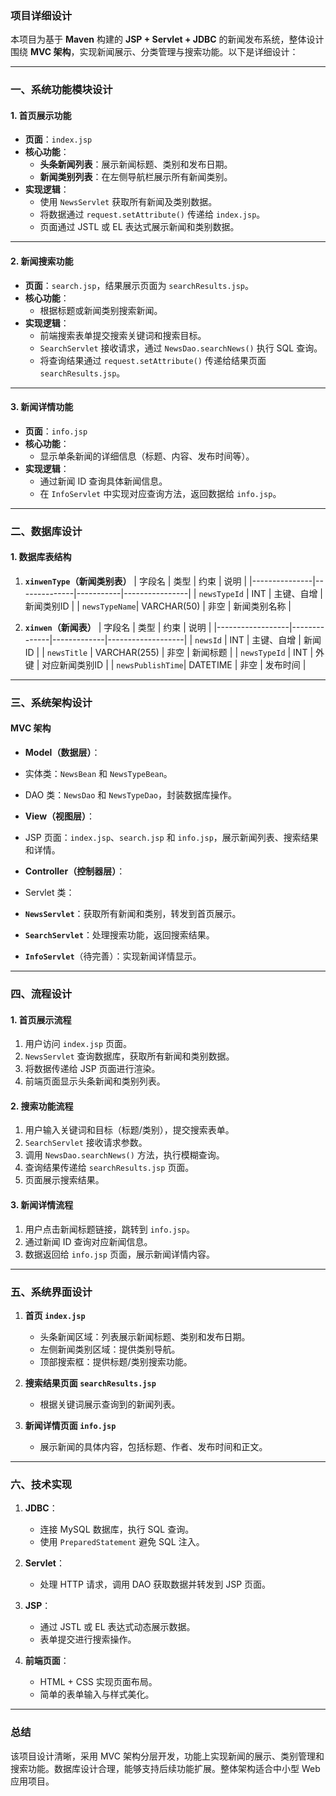 ### **项目详细设计**

本项目为基于 **Maven** 构建的 **JSP + Servlet + JDBC** 的新闻发布系统，整体设计围绕 **MVC 架构**，实现新闻展示、分类管理与搜索功能。以下是详细设计：

---

### **一、系统功能模块设计**

#### 1. **首页展示功能**
   - **页面**：`index.jsp`  
   - **核心功能**：
     - **头条新闻列表**：展示新闻标题、类别和发布日期。
     - **新闻类别列表**：在左侧导航栏展示所有新闻类别。
   - **实现逻辑**：
     - 使用 `NewsServlet` 获取所有新闻及类别数据。
     - 将数据通过 `request.setAttribute()` 传递给 `index.jsp`。
     - 页面通过 JSTL 或 EL 表达式展示新闻和类别数据。

---

#### 2. **新闻搜索功能**
   - **页面**：`search.jsp`，结果展示页面为 `searchResults.jsp`。  
   - **核心功能**：
     - 根据标题或新闻类别搜索新闻。
   - **实现逻辑**：
     - 前端搜索表单提交搜索关键词和搜索目标。
     - `SearchServlet` 接收请求，通过 `NewsDao.searchNews()` 执行 SQL 查询。
     - 将查询结果通过 `request.setAttribute()` 传递给结果页面 `searchResults.jsp`。

---

#### 3. **新闻详情功能**
   - **页面**：`info.jsp`  
   - **核心功能**：
     - 显示单条新闻的详细信息（标题、内容、发布时间等）。
   - **实现逻辑**：
     - 通过新闻 ID 查询具体新闻信息。
     - 在 `InfoServlet` 中实现对应查询方法，返回数据给 `info.jsp`。

---

### **二、数据库设计**

#### **1. 数据库表结构**

1. **`xinwenType`（新闻类别表）**
   | 字段名        | 类型         | 约束      | 说明           |
   |---------------|--------------|-----------|----------------|
   | `newsTypeId`  | INT          | 主键、自增 | 新闻类别ID     |
   | `newsTypeName`| VARCHAR(50)  | 非空      | 新闻类别名称   |

2. **`xinwen`（新闻表）**
   | 字段名           | 类型         | 约束        | 说明              |
   |------------------|--------------|-------------|-------------------|
   | `newsId`         | INT          | 主键、自增   | 新闻ID            |
   | `newsTitle`      | VARCHAR(255) | 非空        | 新闻标题          |
   | `newsTypeId`     | INT          | 外键        | 对应新闻类别ID    |
   | `newsPublishTime`| DATETIME     | 非空        | 发布时间          |

---

### **三、系统架构设计**

#### **MVC 架构**
- **Model（数据层）**：  
- 实体类：`NewsBean` 和 `NewsTypeBean`。  
- DAO 类：`NewsDao` 和 `NewsTypeDao`，封装数据库操作。  

- **View（视图层）**：  
- JSP 页面：`index.jsp`、`search.jsp` 和 `info.jsp`，展示新闻列表、搜索结果和详情。

- **Controller（控制器层）**：  
- Servlet 类：  
- **`NewsServlet`**：获取所有新闻和类别，转发到首页展示。  
- **`SearchServlet`**：处理搜索功能，返回搜索结果。  
- **`InfoServlet`**（待完善）：实现新闻详情显示。   

---

### **四、流程设计**

#### **1. 首页展示流程**
1. 用户访问 `index.jsp` 页面。  
2. `NewsServlet` 查询数据库，获取所有新闻和类别数据。  
3. 将数据传递给 JSP 页面进行渲染。  
4. 前端页面显示头条新闻和类别列表。

#### **2. 搜索功能流程**
1. 用户输入关键词和目标（标题/类别），提交搜索表单。  
2. `SearchServlet` 接收请求参数。  
3. 调用 `NewsDao.searchNews()` 方法，执行模糊查询。  
4. 查询结果传递给 `searchResults.jsp` 页面。  
5. 页面展示搜索结果。

#### **3. 新闻详情流程**
1. 用户点击新闻标题链接，跳转到 `info.jsp`。  
2. 通过新闻 ID 查询对应新闻信息。  
3. 数据返回给 `info.jsp` 页面，展示新闻详情内容。

---

### **五、系统界面设计**

1. **首页 `index.jsp`**  
   - 头条新闻区域：列表展示新闻标题、类别和发布日期。  
   - 左侧新闻类别区域：提供类别导航。  
   - 顶部搜索框：提供标题/类别搜索功能。

2. **搜索结果页面 `searchResults.jsp`**  
   - 根据关键词展示查询到的新闻列表。

3. **新闻详情页面 `info.jsp`**  
   - 展示新闻的具体内容，包括标题、作者、发布时间和正文。

---

### **六、技术实现**

1. **JDBC**：  
   - 连接 MySQL 数据库，执行 SQL 查询。  
   - 使用 `PreparedStatement` 避免 SQL 注入。  

2. **Servlet**：  
   - 处理 HTTP 请求，调用 DAO 获取数据并转发到 JSP 页面。  

3. **JSP**：  
   - 通过 JSTL 或 EL 表达式动态展示数据。  
   - 表单提交进行搜索操作。  

4. **前端页面**：  
   - HTML + CSS 实现页面布局。  
   - 简单的表单输入与样式美化。

---

### **总结**

该项目设计清晰，采用 MVC 架构分层开发，功能上实现新闻的展示、类别管理和搜索功能。数据库设计合理，能够支持后续功能扩展。整体架构适合中小型 Web 应用项目。
